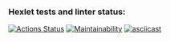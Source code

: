 ### Hexlet tests and linter status:
[![Actions Status](https://github.com/TolkienRools/python-project-49/actions/workflows/hexlet-check.yml/badge.svg)](https://github.com/TolkienRools/python-project-49/actions)
[![Maintainability](https://api.codeclimate.com/v1/badges/80d9875f6b9bd27675b6/maintainability)](https://codeclimate.com/github/TolkienRools/python-project-49/maintainability)
[![asciicast](https://asciinema.org/a/a9msSksJl9sKC4O5OEtbclp9S.svg)](https://asciinema.org/a/a9msSksJl9sKC4O5OEtbclp9S)

